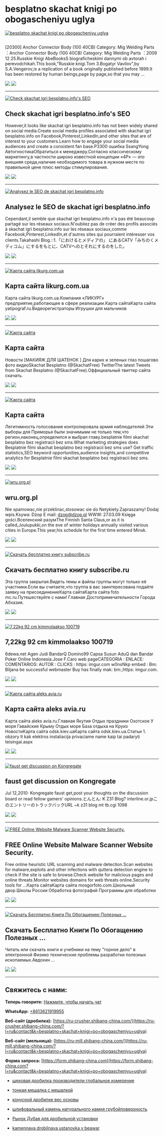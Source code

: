 # besplatno skachat knigi po obogascheniyu uglya

<a href="https://swt.shibang-china.com/?l=ru&img&k=besplatno+skachat+knigi+po+obogascheniyu+uglya" target="_blank">![besplatno skachat knigi po obogascheniyu uglya](http://static.shibang-china.com/all-800x300/765.jpg)</a>

## 
[20300] Anchor Connector Body (100 40CB) Category: Mig Welding Parts ：Anchor Connector Body (100 40CB) Category: Mig Welding Parts ：2009 12 25.Russkie Knigi AbeBooksS biograficheskimi dannymi ob avtorah i perevodchikah.This book,"Russkie knigi.Tom 3.Bogatyr Vavilov",by S.A.Vengerov,is a replication of a book originally published before 1899.It has been restored by human beings,page by page,so that you may …


<a href="https://whatsapp.shibangsoft.com/WhatsApp.php" target="_blank" title="WhatsApp">![](http://static.shibang-china.com/icon/whatsapp.png)</a> <a href="https://swt.shibang-china.com/?l=ru&icon&k=besplatno+skachat+knigi+po+obogascheniyu+uglya" target="_blank">![](http://static.shibang-china.com/icon/chat-ru.png)</a>

---

<a href="https://swt.shibang-china.com/?l=ru&img&k=besplatno+skachat+knigi+po+obogascheniyu+uglya" target="_blank">![Check skachat igri besplatno.info's SEO](http://static.shibang-china.com/all-800x300/349.jpg)</a>

## Check skachat igri besplatno.info's SEO
However,it looks like skachat igri besplatno.info has not been widely shared on social media.Create‬‬ social media profiles associated with skachat igri besplatno.info on Facebook,Pinterest,LinkedIn,and other sites that are of interest to your customers.Learn how to engage your social media audiences and create a consistent fan base.P3300 ошибка SsangYong АвтогностикаОбратиться к менеджеру.Согласно классическому маркетингу,в частности широко известной концепции «4Р» — это внешняя среда,наличие необходимого товара в нужном месте по правильной цене плюс методы стимулирования.


<a href="https://whatsapp.shibangsoft.com/WhatsApp.php" target="_blank" title="WhatsApp">![](http://static.shibang-china.com/icon/whatsapp.png)</a> <a href="https://swt.shibang-china.com/?l=ru&icon&k=besplatno+skachat+knigi+po+obogascheniyu+uglya" target="_blank">![](http://static.shibang-china.com/icon/chat-ru.png)</a>

---

<a href="https://swt.shibang-china.com/?l=ru&img&k=besplatno+skachat+knigi+po+obogascheniyu+uglya" target="_blank">![Analysez le SEO de skachat igri besplatno.info](http://static.shibang-china.com/all-800x300/573.jpg)</a>

## Analysez le SEO de skachat igri besplatno.info
Cependant,il semble que skachat igri besplatno.info n'a pas été beaucoup partagé sur les réseaux sociaux.N'oubliez pas de créer des profils associés à skachat igri besplatno.info sur les réseaux sociaux,comme Facebook,Pinterest,LinkedIn,et d'autres sites qui pourraient intéresser vos clients.Takahashi Blog.::1.「におけるとメディアの」 にあるCATV「みちのくメディコム」にするをもとに、CATVへのとそれにするのをした。


<a href="https://whatsapp.shibangsoft.com/WhatsApp.php" target="_blank" title="WhatsApp">![](http://static.shibang-china.com/icon/whatsapp.png)</a> <a href="https://swt.shibang-china.com/?l=ru&icon&k=besplatno+skachat+knigi+po+obogascheniyu+uglya" target="_blank">![](http://static.shibang-china.com/icon/chat-ru.png)</a>

---

<a href="https://swt.shibang-china.com/?l=ru&img&k=besplatno+skachat+knigi+po+obogascheniyu+uglya" target="_blank">![Карта сайта likurg.com.ua](http://static.shibang-china.com/all-800x300/333.jpg)</a>

## Карта сайта likurg.com.ua
Карта сайта likurg.com.ua.Компания «ЛИКУРГ» предприятие,работающее в сфере реализации.Карта сайтаКарта сайта yatipograf.ru.Видеорегистраторы Игрушки для мальчиков


<a href="https://whatsapp.shibangsoft.com/WhatsApp.php" target="_blank" title="WhatsApp">![](http://static.shibang-china.com/icon/whatsapp.png)</a> <a href="https://swt.shibang-china.com/?l=ru&icon&k=besplatno+skachat+knigi+po+obogascheniyu+uglya" target="_blank">![](http://static.shibang-china.com/icon/chat-ru.png)</a>

---

<a href="https://swt.shibang-china.com/?l=ru&img&k=besplatno+skachat+knigi+po+obogascheniyu+uglya" target="_blank">![Карта сайта](http://static.shibang-china.com/all-800x300/408.jpg)</a>

## Карта сайта
Новости [МАКИЯЖ ДЛЯ ШАТЕНОК ] Для карих и зеленых глаз пошагово фото видеоSkachat Besplatno (@SkachatFree) TwitterThe latest Tweets from Skachat Besplatno (@SkachatFree).Оффициальный твиттер сайта  скачать.


<a href="https://whatsapp.shibangsoft.com/WhatsApp.php" target="_blank" title="WhatsApp">![](http://static.shibang-china.com/icon/whatsapp.png)</a> <a href="https://swt.shibang-china.com/?l=ru&icon&k=besplatno+skachat+knigi+po+obogascheniyu+uglya" target="_blank">![](http://static.shibang-china.com/icon/chat-ru.png)</a>

---

<a href="https://swt.shibang-china.com/?l=ru&img&k=besplatno+skachat+knigi+po+obogascheniyu+uglya" target="_blank">![Карта сайта](http://static.shibang-china.com/all-800x300/825.jpg)</a>

## Карта сайта
Легитимность голосования контролировала армия наблюдателей Эти выборы для Приморья были значимыми не только тем,что регион,наконец,определился и выбрал главу.besplatnie filmi skachat besplatno bez registracii bez sms.What marketing strategies does Besplatnie filmi skachat besplatno bez registracii bez sms use? Get traffic statistics,SEO keyword opportunities,audience insights,and competitive analytics for Besplatnie filmi skachat besplatno bez registracii bez sms.


<a href="https://whatsapp.shibangsoft.com/WhatsApp.php" target="_blank" title="WhatsApp">![](http://static.shibang-china.com/icon/whatsapp.png)</a> <a href="https://swt.shibang-china.com/?l=ru&icon&k=besplatno+skachat+knigi+po+obogascheniyu+uglya" target="_blank">![](http://static.shibang-china.com/icon/chat-ru.png)</a>

---

<a href="https://swt.shibang-china.com/?l=ru&img&k=besplatno+skachat+knigi+po+obogascheniyu+uglya" target="_blank">![wru.org.pl](http://static.shibang-china.com/all-800x300/814.jpg)</a>

## wru.org.pl
Nie spamowac,nie przeklinac,stosowac sie do Netykiety.Zapraszamy! Dodaj wpis.Ksywa: Dżop E mail: dzop@dzop.pl WWW: 27.03.09 Księga gości.Вселенский разумThe Finnish Santa Claus,or as it is called,Joulupukki,on the eve of winter holidays annually visited various cities in Europe.This year,his schedule for the first time entered Minsk.


<a href="https://whatsapp.shibangsoft.com/WhatsApp.php" target="_blank" title="WhatsApp">![](http://static.shibang-china.com/icon/whatsapp.png)</a> <a href="https://swt.shibang-china.com/?l=ru&icon&k=besplatno+skachat+knigi+po+obogascheniyu+uglya" target="_blank">![](http://static.shibang-china.com/icon/chat-ru.png)</a>

---

<a href="https://swt.shibang-china.com/?l=ru&img&k=besplatno+skachat+knigi+po+obogascheniyu+uglya" target="_blank">![Скачать бесплатно книгу subscribe.ru](http://static.shibang-china.com/all-800x300/703.jpg)</a>

## Скачать бесплатно книгу subscribe.ru
Эта группа закрытая.Видеть темы и файлы группы могут только её участники.Если вы считаете,что группа в вас заинтересована подайте заявку на присоединениеКарта сайтаКарта сайта foto mc.ru.Путешествуйте с нами! Главная Достопримечательности Города Абхазия.


<a href="https://whatsapp.shibangsoft.com/WhatsApp.php" target="_blank" title="WhatsApp">![](http://static.shibang-china.com/icon/whatsapp.png)</a> <a href="https://swt.shibang-china.com/?l=ru&icon&k=besplatno+skachat+knigi+po+obogascheniyu+uglya" target="_blank">![](http://static.shibang-china.com/icon/chat-ru.png)</a>

---

<a href="https://swt.shibang-china.com/?l=ru&img&k=besplatno+skachat+knigi+po+obogascheniyu+uglya" target="_blank">![7,22kg 92 cm kimmolaakso 100719](http://static.shibang-china.com/all-800x300/1013.jpg)</a>

## 7,22kg 92 cm kimmolaakso 100719
6dewa.net Agen Judi BandarQ Domino99 Capsa Susun AduQ dan Bandar Poker Online Indonesia.Jose F.Caro web pageCATEGORIA : ENLACE: COMENTARIOS: AUTOR : CLICKS : https: imgur.com w0nsNkp embed : Bm: Biljana be successful webmaster Buy has finally mak: bm:,https: imgur.com.


<a href="https://whatsapp.shibangsoft.com/WhatsApp.php" target="_blank" title="WhatsApp">![](http://static.shibang-china.com/icon/whatsapp.png)</a> <a href="https://swt.shibang-china.com/?l=ru&icon&k=besplatno+skachat+knigi+po+obogascheniyu+uglya" target="_blank">![](http://static.shibang-china.com/icon/chat-ru.png)</a>

---

<a href="https://swt.shibang-china.com/?l=ru&img&k=besplatno+skachat+knigi+po+obogascheniyu+uglya" target="_blank">![Карта сайта aleks avia.ru](http://static.shibang-china.com/all-800x300/70.jpg)</a>

## Карта сайта aleks avia.ru
Карта сайта aleks avia.ru.Главная Якутия Отдых праздники Охотское У моря Гавайские Крыму Отдых море База отдыха на Круиз НовостиКарта сайта odsk.kiev.uaКарта сайта odsk.kiev.ua.Статьи 1. obzory lt kak elektros instaliacija privaciame name kaip tai padaryti teisingai.aspx


<a href="https://whatsapp.shibangsoft.com/WhatsApp.php" target="_blank" title="WhatsApp">![](http://static.shibang-china.com/icon/whatsapp.png)</a> <a href="https://swt.shibang-china.com/?l=ru&icon&k=besplatno+skachat+knigi+po+obogascheniyu+uglya" target="_blank">![](http://static.shibang-china.com/icon/chat-ru.png)</a>

---

<a href="https://swt.shibang-china.com/?l=ru&img&k=besplatno+skachat+knigi+po+obogascheniyu+uglya" target="_blank">![faust get discussion on Kongregate](http://static.shibang-china.com/all-800x300/551.jpg)</a>

## faust get discussion on Kongregate
Jul 12,2010· Kongregate faust get,post your thoughts on the discussion board or read fellow gamers' opinions.とんとん: K Z31 Blog? interline.or.jpこのエントリーのトラックバックURL ~k z31 blog mt tb.cgi 1098


<a href="https://whatsapp.shibangsoft.com/WhatsApp.php" target="_blank" title="WhatsApp">![](http://static.shibang-china.com/icon/whatsapp.png)</a> <a href="https://swt.shibang-china.com/?l=ru&icon&k=besplatno+skachat+knigi+po+obogascheniyu+uglya" target="_blank">![](http://static.shibang-china.com/icon/chat-ru.png)</a>

---

<a href="https://swt.shibang-china.com/?l=ru&img&k=besplatno+skachat+knigi+po+obogascheniyu+uglya" target="_blank">![FREE Online Website Malware Scanner Website Security.](http://static.shibang-china.com/all-800x300/122.jpg)</a>

## FREE Online Website Malware Scanner Website Security.
Free online heuristic URL scanning and malware detection.Scan websites for malware,exploits and other infections with quttera detection engine to check if the site is safe to browse.Check website for malicious pages and online threats.Monitor websites domains for web threats online.Security tools for …Карта сайтаКарта сайта mosgorfoto.com.Школьный двор.Школы России Обработка фотографий Программы для обработки


<a href="https://whatsapp.shibangsoft.com/WhatsApp.php" target="_blank" title="WhatsApp">![](http://static.shibang-china.com/icon/whatsapp.png)</a> <a href="https://swt.shibang-china.com/?l=ru&icon&k=besplatno+skachat+knigi+po+obogascheniyu+uglya" target="_blank">![](http://static.shibang-china.com/icon/chat-ru.png)</a>

---

<a href="https://swt.shibang-china.com/?l=ru&img&k=besplatno+skachat+knigi+po+obogascheniyu+uglya" target="_blank">![Скачать Бесплатно Книги По Обогащению Полезных …](http://static.shibang-china.com/all-800x300/628.jpg)</a>

## Скачать Бесплатно Книги По Обогащению Полезных …
Читать или скачать книги и учебники на тему "горное дело" в электронной Физико технические проблемы разработки полезных ископаемых.Авдохин …

<a href="https://whatsapp.shibangsoft.com/WhatsApp.php" target="_blank" title="WhatsApp">![](http://static.shibang-china.com/icon/whatsapp.png)</a> <a href="https://swt.shibang-china.com/?l=ru&icon&k=besplatno+skachat+knigi+po+obogascheniyu+uglya" target="_blank">![](http://static.shibang-china.com/icon/chat-ru.png)</a>

---
## Свяжитесь с нами:

**Теперь говорите:** [Нажмите, чтобы начать чат](https://swt.shibang-china.com?l=ru&contact&k=besplatno+skachat+knigi+po+obogascheniyu+uglya)

**WhatsApp:**  [+8613621919955](https://whatsapp.shibangsoft.com/WhatsApp.php)

**Веб-сайт (дробилка):** [https://ru-crusher.shibang-china.com/](https://ru-crusher.shibang-china.com/?l=ru&contact&k=besplatno+skachat+knigi+po+obogascheniyu+uglya)

**Веб-сайт (мельница):** [https://ru-mill.shibang-china.com/](https://ru-mill.shibang-china.com/?l=ru&contact&k=besplatno+skachat+knigi+po+obogascheniyu+uglya)

**Форма запроса:** [https://form.shibang-china.com](https://form.shibang-china.com?l=ru&contact&k=besplatno+skachat+knigi+po+obogascheniyu+uglya)

* [щековая дробилка производители глобальное измерение](../18/%D1%89%D0%B5%D0%BA%D0%BE%D0%B2%D0%B0%D1%8F%20%D0%B4%D1%80%D0%BE%D0%B1%D0%B8%D0%BB%D0%BA%D0%B0%20%D0%BF%D1%80%D0%BE%D0%B8%D0%B7%D0%B2%D0%BE%D0%B4%D0%B8%D1%82%D0%B5%D0%BB%D0%B8%20%D0%B3%D0%BB%D0%BE%D0%B1%D0%B0%D0%BB%D1%8C%D0%BD%D0%BE%D0%B5%20%D0%B8%D0%B7%D0%BC%D0%B5%D1%80%D0%B5%D0%BD%D0%B8%D0%B5.md)

* [тонкая мешалка с мешалкой](../17/%D1%82%D0%BE%D0%BD%D0%BA%D0%B0%D1%8F%20%D0%BC%D0%B5%D1%88%D0%B0%D0%BB%D0%BA%D0%B0%20%D1%81%20%D0%BC%D0%B5%D1%88%D0%B0%D0%BB%D0%BA%D0%BE%D0%B9.md)

* [конусной дробилке вес основы](../16/%D0%BA%D0%BE%D0%BD%D1%83%D1%81%D0%BD%D0%BE%D0%B9%20%D0%B4%D1%80%D0%BE%D0%B1%D0%B8%D0%BB%D0%BA%D0%B5%20%D0%B2%D0%B5%D1%81%20%D0%BE%D1%81%D0%BD%D0%BE%D0%B2%D1%8B.md)

* [шлифовальный камень натурального камня грубойповерхность](../17/%D1%88%D0%BB%D0%B8%D1%84%D0%BE%D0%B2%D0%B0%D0%BB%D1%8C%D0%BD%D1%8B%D0%B9%20%D0%BA%D0%B0%D0%BC%D0%B5%D0%BD%D1%8C%20%D0%BD%D0%B0%D1%82%D1%83%D1%80%D0%B0%D0%BB%D1%8C%D0%BD%D0%BE%D0%B3%D0%BE%20%D0%BA%D0%B0%D0%BC%D0%BD%D1%8F%20%D0%B3%D1%80%D1%83%D0%B1%D0%BE%D0%B9%D0%BF%D0%BE%D0%B2%D0%B5%D1%80%D1%85%D0%BD%D0%BE%D1%81%D1%82%D1%8C.md)

* [Рынок Дубая для дробильной установки](../19/%D0%A0%D1%8B%D0%BD%D0%BE%D0%BA%20%D0%94%D1%83%D0%B1%D0%B0%D1%8F%20%D0%B4%D0%BB%D1%8F%20%D0%B4%D1%80%D0%BE%D0%B1%D0%B8%D0%BB%D1%8C%D0%BD%D0%BE%D0%B9%20%D1%83%D1%81%D1%82%D0%B0%D0%BD%D0%BE%D0%B2%D0%BA%D0%B8.md)

* [kamennaya drobilnaya ustanovka v beawar](../16/kamennaya%20drobilnaya%20ustanovka%20v%20beawar.md)
